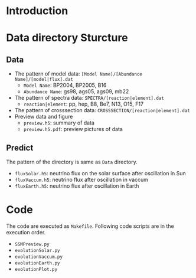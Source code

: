 # Introduction

# Data directory Sturcture
## Data
+ The pattern of model data: `[Model Name]/[Abundance Name]/[model|flux].dat`
  + `Model Name`: BP2004, BP2005, B16
  + `Abundance Name`: gs98, ags05, ags09, mb22
+ The pattern of spectra data: `SPECTRA/[reaction|element].dat`
  + `reaction|element`: pp, hep, B8, Be7, N13, O15, F17
+ The pattern of crosssection data: `CROSSSECTION/[reaction|element].dat`
+ Preview data and figure
  + `preview.h5`: summary of data
  + `preview.h5.pdf`: preview pictures of data
## Predict
The pattern of the directory is same as `Data` directory.
+ `fluxSolar.h5`: neutrino flux on the solar surface after oscillation in Sun
+ `fluxVaccum.h5`: neutrino flux after oscillation in vaccum
+ `fluxEarth.h5`: neutrino flux after oscillation in Earth

# Code
The code are executed as `Makefile`. Following code scripts are in the execution order.
+ `SSMPreview.py`
+ `evolutionSolar.py`
+ `evolutionVaccum.py`
+ `evolutionEarth.py`
+ `evolutionPlot.py`
